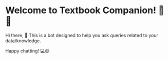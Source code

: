 # Welcome to Textbook Companion! 🚀🤖

Hi there, 👋 This is a bot designed to help you ask queries related to your data/knowledge.

Happy chatting! 💻😊
